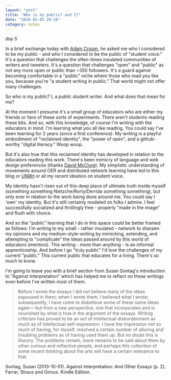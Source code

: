 ```yaml
---
layout: "post"
title: "Who is my public? and I?"
date: "2016-05-02 20:16"
category: notes
---
```


_day 5_

In a brief exchange today with [Adam Croom](http://adamcroom.com/), he asked me who I considered to be my public - and who I considered to be the public of "student voice." It's a question that challenges the often-times insulated communities of writers and tweeters. It's a question that challenges "open" and "public" as not any more open or public than ~350 followers. It's a guard against becoming comfortable in a "public" niche where those who read you like you, because you're "a student writing in public." That world might not offer many challenges.

So who _is_ my public? I, a _public_ student writer. And what does that mean for me?

At the moment I presume it's a small group of educators who are either my friends or fans of these sorts of experiments. There aren't students reading these bits. And so, with this knowledge, of course I'm writing with the educators in mind. I'm learning what you all like reading. You could say I've been learning for 2 years (since a first conference). My writing is a playful embodiment of "reclaimed identity", the "power of open", and a github-worthy "digital literacy." Woop woop.

But it's also true that this reclaimed identity has developed in relation to the educators reading this work. There's been mimicry of language and web design preferences (thanks [David McClure](dclure.org)). My simplistic understanding of movements around OER and distributed network learning have led to this blog or [UNRH](unrh.org) or all my recent ideation on student voice.

My identity hasn't risen out of this deep place of ultimate truth inside myself (something something Nietzche/Rorty/Derrida something something), but only ever in relation to the work being done around me. You could say I 'own' my identity. But it's still certainly modeled on folks I admire. I feel successfully socialized and thrillingly free - properly "made in the image" and flush with choice.

And so the "public" learning that I do in this space could be better framed as follows: I'm writing to my small - rather insulated - network to sharpen my opinions and my medium-style-writing by mimicking, extending, and attempting to "complicate" the ideas passed around by this world of educators (mentors). This writing - more than anything - is an informal apprenticeship. And before I go "truly public" I'd love the challenges of my current "public." This current public that educates for a living. There's so much to know.

I'm going to leave you with a brief section from Susan Sontag's introduction to "Against Interpretation" which has helped me to reflect on these writings even before I've written most of them:

>Before I wrote the essays I did not believe many of the ideas espoused in them; when I wrote them, I believed what I wrote; subsequently, I have come to disbelieve some of these same ideas again— but from a new perspective, one that incorporates and is nourished by what is true in the argument of the essays. Writing criticism has proved to be an act of intellectual disburdenment as much as of intellectual self-expression. I have the impression not so much of having, for myself, resolved a certain number of alluring and troubling problems as of having used them up. But no doubt this is illusory. The problems remain, more remains to be said about them by other curious and reflective people, and perhaps this collection of some recent thinking about the arts will have a certain relevance to that.

Sontag, Susan (2013-10-01). Against Interpretation: And Other Essays (p. 2). Farrar, Straus and Giroux. Kindle Edition.
